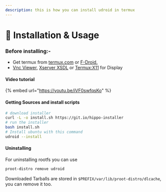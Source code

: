 ```yaml
---
description: this is how you can install udroid in termux
---
```


# 📖 Installation & Usage

### Before installing:-

* Get termux from [termux.com](https://termux.com) or [F-Droid.](https://f-droid.org/en/packages/com.termux/)
* [Vnc Viewer](https://play.google.com/store/apps/details?id=com.iiordanov.freebVNC), [Xserver XSDL](https://play.google.com/store/apps/details?id=x.org.server) or [Termux:X11](https://github.com/termux/termux-x11) for Display

#### Video tutorial

{% embed url="https://youtu.be/iVF0swfqsKo" %}

#### Getting Sources and install scripts

```bash
# download installer
curl -L -o install.sh https://git.io/hippo-installer
# run the installer
bash install.sh
# Install ubuntu with this command
udroid --install
```

#### Uninstalling

For uninstalling rootfs you can use

```bash
proot-distro remove udroid
```

Downloaded Tarballs are stored in `$PREFIX/var/lib/proot-distro/dlcache`, you can remove it too.
